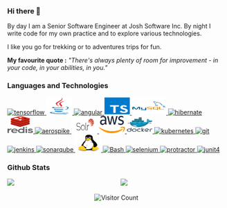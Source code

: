 ### Hi there 👋


By day I am a Senior Software Engineer at Josh Software Inc. By night I write code for my own practice and to explore
various technologies.

I like you go for trekking or to adventures trips for fun.

<b>My favourite quote :</b> <i>"There's always plenty of room for improvement - in your code, in your abilities, in
   you."</i>


<h3 align="left">Languages and Technologies</h3>
<p align="left">
   <a href="https://www.tensorflow.org" target="_blank">
      <img src="https://www.vectorlogo.zone/logos/tensorflow/tensorflow-icon.svg" alt="tensorflow" width="60"
         height="40" />
   </a>
   <a href="https://www.java.com" target="_blank">
      <img src="https://raw.githubusercontent.com/devicons/devicon/master/icons/java/java-original.svg" alt="java"
         width="60" height="40" />
   </a>
    <a href="https://angular.io/" target="_blank">
      <img src="https://angular.io/assets/images/logos/angular/shield-large.svg"
         alt="angular" width="60" height="40" />
   </a>
  <a href="https://www.typescriptlang.org/" target="_blank">
      <img src="https://raw.githubusercontent.com/devicons/devicon/master/icons/typescript/typescript-original.svg"
         alt="typescript" width="60" height="40" />
   </a>
   <a href="https://www.mysql.com/" target="_blank">
      <img src="https://raw.githubusercontent.com/devicons/devicon/master/icons/mysql/mysql-original-wordmark.svg"
         alt="mysql" width="80" height="40" />
   </a>
   <a href="https://hibernate.org/" target="_blank">
      <img src="https://hibernate.org/images/hibernate-logo.svg"
         alt="hibernate" width="100" height="40" />
   </a>
   <a href="https://redis.io" target="_blank">
      <img src="https://raw.githubusercontent.com/devicons/devicon/master/icons/redis/redis-original-wordmark.svg"
         alt="redis" width="60" height="40" />
   </a>
   <a href="https://aerospike.com/" target="_blank">
      <img src="https://aerospike.com/wp-content/themes/pro-child/dist/img/logo.png"
         alt="aerospike" width="200" height="40" />
   </a>
   <a href="https://solr.apache.org/" target="_blank">
      <img src="assets/apache_solr-ar21.svg"
         alt="solr" width="60" height="40" />
   </a>
   <a href="https://aws.amazon.com/" target="_blank">
      <img src="assets/amazon-web-services-2.svg" alt="aws" width="60"
         height="40" />
   </a>
   <a href="https://www.docker.com/" target="_blank">
      <img src="https://raw.githubusercontent.com/devicons/devicon/master/icons/docker/docker-original-wordmark.svg"
         alt="docker" width="60" height="40" />
   </a>
   <a href="https://kubernetes.io" target="_blank">
      <img src="https://www.vectorlogo.zone/logos/kubernetes/kubernetes-icon.svg" alt="kubernetes" width="60"
         height="40" />
   </a>
   <a href="https://git-scm.com/" target="_blank">
      <img src="https://www.vectorlogo.zone/logos/git-scm/git-scm-icon.svg" alt="git" width="60" height="40" />
   </a>
   <a href="https://www.jenkins.io" target="_blank">
      <img src="https://www.vectorlogo.zone/logos/jenkins/jenkins-icon.svg" alt="jenkins" width="60" height="40" />
   </a>
   <a href="https://www.sonarqube.org/" target="_blank">
      <img src="https://www.sonarqube.org/assets/logo-31ad3115b1b4b120f3d1efd63e6b13ac9f1f89437f0cf6881cc4d8b5603a52b4.svg" alt="sonarqube" width="60" height="40" />
   </a>
   <a href="https://www.linux.org/" target="_blank">
      <img src="https://raw.githubusercontent.com/devicons/devicon/master/icons/linux/linux-original.svg" alt="linux"
         width="60" height="40" />
   </a>
   <a href="https://en.wikipedia.org/wiki/Bash_(Unix_shell)" target="_blank">
      <img src="https://github.com/odb/official-bash-logo/blob/master/assets/Logos/Icons/SVG/BASH_logo-transparent-bg-bw-02.svg" alt="Bash"
         width="60" height="40" />
   </a>
   <a href="https://www.selenium.dev" target="_blank">
      <img
         src="https://raw.githubusercontent.com/detain/svg-logos/780f25886640cef088af994181646db2f6b1a3f8/svg/selenium-logo.svg"
         alt="selenium" width="60" height="40" />
   </a>
   <a href="https://www.protractortest.org/#/" target="_blank">
      <img
         src="https://www.protractortest.org/img/protractor-logo-450.png"
         alt="protractor" width="120" height="40" />
   </a>
   <a href="https://junit.org/junit4/" target="_blank">
      <img
         src="https://junit.org/junit4/images/junit-logo.png"
         alt="junit4" width="100" height="40" />
   </a>
</p>

<h3 align="left">Github Stats</h3>

<img  src="https://github-readme-stats.vercel.app/api?username=vsbehere&show_icons=true&hide_border=true&theme=dark" width="48%" align="right" >
<img  src="https://github-readme-streak-stats.herokuapp.com/?user=vsbehere&theme=dark" width="48%" >

<p align="center"> 
  <img src="https://profile-counter.glitch.me/vsbehere/count.svg" alt="Visitor Count" align="center" />
</p>
